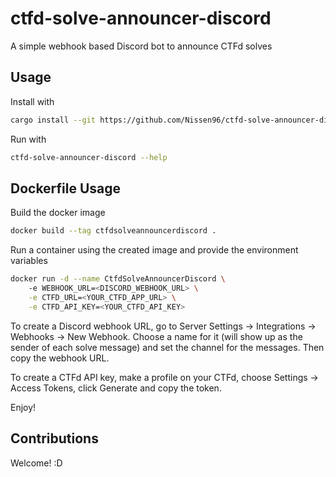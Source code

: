 # ctfd-solve-announcer-discord

A simple webhook based Discord bot to announce CTFd solves

## Usage

Install with

```bash
cargo install --git https://github.com/Nissen96/ctfd-solve-announcer-discord
```

Run with

```bash
ctfd-solve-announcer-discord --help
```

## Dockerfile Usage

Build the docker image

```bash
docker build --tag ctfdsolveannouncerdiscord .
```

Run a container using the created image and provide the environment variables

```bash
docker run -d --name CtfdSolveAnnouncerDiscord \ 
    -e WEBHOOK_URL=<DISCORD_WEBHOOK_URL> \
    -e CTFD_URL=<YOUR_CTFD_APP_URL> \
    -e CTFD_API_KEY=<YOUR_CTFD_API_KEY> 
```

To create a Discord webhook URL, go to Server Settings -> Integrations -> Webhooks -> New Webhook.
Choose a name for it (will show up as the sender of each solve message) and set the channel for the messages. Then copy the webhook URL.

To create a CTFd API key, make a profile on your CTFd, choose Settings -> Access Tokens, click Generate and copy the token.

Enjoy!

## Contributions

Welcome! :D
